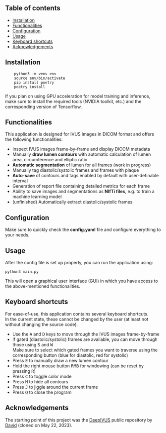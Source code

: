## Table of contents <!-- omit in toc -->

- [Installation](#installation)
- [Functionalities](#functionalities)
- [Configuration](#configuration)
- [Usage](#usage)
- [Keyboard shortcuts](#keyboard-shortcuts)
- [Acknowledgements](#acknowledgements)


## Installation
```
    python3 -m venv env
    source env/bin/activate
    pip install poetry
    poetry install
```

If you plan on using GPU acceleration for model training and inference, make sure to install the required tools (NVIDIA toolkit, etc.) and the corresponding version of Tensorflow.

## Functionalities
This application is designed for IVUS images in DICOM format and offers the following functionalities:
- Inspect IVUS images frame-by-frame and display DICOM metadata
- Manually **draw lumen contours** with automatic calculation of lumen area, circumference and elliptic ratio
- **Automatic segmentation** of lumen for all frames (work in progress)
- Manually tag diastolic/systolic frames and frames with plaque
- **Auto-save** of contours and tags enabled by default with user-definable interval
- Generation of report file containing detailed metrics for each frame
- Ability to save images and segmentations as **NIfTi files**, e.g. to train a machine learning model
- (unfinished) Automatically extract diastolic/systolic frames

## Configuration
Make sure to quickly check the **config.yaml** file and configure everything to your needs.

## Usage
After the config file is set up properly, you can run the application using:
```
python3 main.py
```
This will open a graphical user interface (GUI) in which you have access to the above-mentioned functionalities.
## Keyboard shortcuts
For ease-of-use, this application contains several keyboard shortcuts.\
In the current state, these cannot be changed by the user (at least not without changing the source code).
- Use the <kbd>A</kbd> and <kbd>D</kbd> keys to move through the IVUS images frame-by-frame
- If gated (diastolic/systolic) frames are available, you can move through those using <kbd>S</kbd> and <kbd>W</kbd>\
  Make sure to select which gated frames you want to traverse using the corresponding button (blue for diastolic, red for systolic)
- Press <kbd>E</kbd> to manually draw a new lumen contour
- Hold the right mouse button <kbd>RMB</kbd> for windowing (can be reset by pressing <kbd>R</kbd>)
- Press <kbd>C</kbd> to toggle color mode
- Press <kbd>H</kbd> to hide all contours
- Press <kbd>J</kbd> to jiggle around the current frame
- Press <kbd>Q</kbd> to close the program

## Acknowledgements
The starting point of this project was the [DeepIVUS](https://github.com/dmolony3/DeepIVUS) public repository by [David](https://github.com/dmolony3) (cloned on May 22, 2023).
